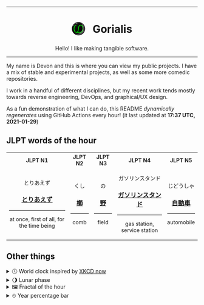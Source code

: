 ***

<h1 align="center">
<sub>
    <img src="readme/resources/avatar.png" height="36">
</sub>
&nbsp;
Gorialis
</h1>
<p align="center">
Hello! I like making tangible software.
</p>

***

My name is Devon and this is where you can view my public projects. I have a mix of stable and experimental projects, as well as some more comedic repositories.

I work in a handful of different disciplines, but my recent work tends mostly towards reverse engineering, DevOps, and graphical/UX design.

As a fun demonstration of what I can do, this README *dynamically regenerates* using GitHub Actions every hour! (it last updated at **17:37 UTC, 2021-01-29**)

<h2>JLPT words of the hour</h2>
<table>
    <tr>
        <th>JLPT N1</th>
        <th>JLPT N2</th>
        <th>JLPT N3</th>
        <th>JLPT N4</th>
        <th>JLPT N5</th>
    </tr>
    <tr>
        <td>
            <p align="center">とりあえず</p>
            <h3 align="center"><b><a href="https://jisho.org/search/%E3%81%A8%E3%82%8A%E3%81%82%E3%81%88%E3%81%9A">とりあえず</a></b></h3>
            <hr>
            <p align="center">at once,<wbr> first of all,<wbr> for the time being</p>
        </td>
        <td>
            <p align="center">くし</p>
            <h3 align="center"><b><a href="https://jisho.org/search/%E6%AB%9B">櫛</a></b></h3>
            <hr>
            <p align="center">comb</p>
        </td>
        <td>
            <p align="center">の</p>
            <h3 align="center"><b><a href="https://jisho.org/search/%E9%87%8E">野</a></b></h3>
            <hr>
            <p align="center">field</p>
        </td>
        <td>
            <p align="center">ガソリンスタンド</p>
            <h3 align="center"><b><a href="https://jisho.org/search/%E3%82%AC%E3%82%BD%E3%83%AA%E3%83%B3%E3%82%B9%E3%82%BF%E3%83%B3%E3%83%89">ガソリンスタンド</a></b></h3>
            <hr>
            <p align="center">gas station,<wbr> service station</p>
        </td>
        <td>
            <p align="center">じどうしゃ</p>
            <h3 align="center"><b><a href="https://jisho.org/search/%E8%87%AA%E5%8B%95%E8%BB%8A">自動車</a></b></h3>
            <hr>
            <p align="center">automobile</p>
        </td>
    </tr>
</table>

<h2>Other things</h2>
<details>
<summary>🕔  World clock inspired by <a href="https://xkcd.com/now">XKCD now</a></summary>

> <img src="generated/now.png" width="512">

</details>
<details>
<summary>🌖 Lunar phase</summary>

The moon is approximately 58.00% through its phase (Waning Gibbous).

</details>
<details>
<summary>&#x1f5bc; Fractal of the hour</summary>

> <img src="generated/fractal.png" width="512">

</details>
<details>
<summary>&#x23f2; Year percentage bar</summary>
<pre><code>2021 [█▁▁▁▁▁▁▁▁▁▁▁▁▁▁▁▁▁▁▁] 7.87%</code></pre>
</details>
